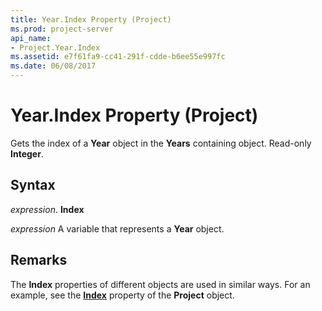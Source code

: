 ```yaml
---
title: Year.Index Property (Project)
ms.prod: project-server
api_name:
- Project.Year.Index
ms.assetid: e7f61fa9-cc41-291f-cdde-b6ee55e997fc
ms.date: 06/08/2017
---
```



# Year.Index Property (Project)

Gets the index of a **Year** object in the **Years** containing object. Read-only **Integer**.


## Syntax

 _expression_. **Index**

 _expression_ A variable that represents a **Year** object.


## Remarks

The **Index** properties of different objects are used in similar ways. For an example, see the **[Index](project-index-property-project.md)** property of the **Project** object.


